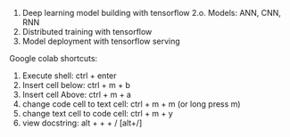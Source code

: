 
1. Deep learning model building with tensorflow 2.o.
Models: ANN, CNN, RNN
2. Distributed training with tensorflow
3. Model deployment with tensorflow serving


Google colab shortcuts:

1. Execute shell: ctrl + enter
2. Insert cell below: ctrl + m + b
3. Insert cell Above: ctrl + m + a
4. change code cell to text cell: ctrl + m + m (or long press m)
5. change text cell to code cell: ctrl + m + y
6. view docstring: alt + + + / [alt+/]

